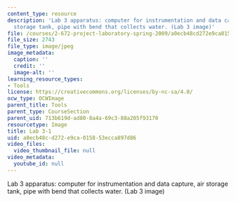 ```yaml
---
content_type: resource
description: 'Lab 3 apparatus: computer for instrumentation and data capture, air
  storage tank, pipe with bend that collects water. (Lab 3 image)'
file: /courses/2-672-project-laboratory-spring-2009/a0ecb48cd272e9ca015853ecca897d86_lab31.jpg
file_size: 2743
file_type: image/jpeg
image_metadata:
  caption: ''
  credit: ''
  image-alt: ''
learning_resource_types:
- Tools
license: https://creativecommons.org/licenses/by-nc-sa/4.0/
ocw_type: OCWImage
parent_title: Tools
parent_type: CourseSection
parent_uid: 713b619d-ad80-8a4a-69c3-88a205f93170
resourcetype: Image
title: Lab 3-1
uid: a0ecb48c-d272-e9ca-0158-53ecca897d86
video_files:
  video_thumbnail_file: null
video_metadata:
  youtube_id: null
---
```

Lab 3 apparatus: computer for instrumentation and data capture, air storage tank, pipe with bend that collects water. (Lab 3 image)